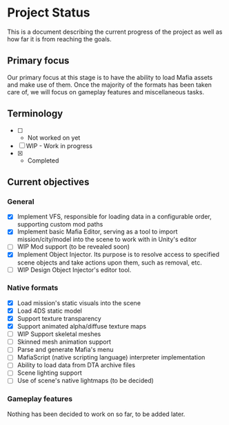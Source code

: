 # Project Status

This is a document describing the current progress of the project as well as how far it is from reaching the goals.

## Primary focus

Our primary focus at this stage is to have the ability to load Mafia assets and make use of them. Once the majority of the formats has been taken care of, we will focus on gameplay features and miscellaneous tasks.

## Terminology

* [ ] - Not worked on yet
* [ ] WIP - Work in progress
* [x] - Completed

## Current objectives

### General

* [x] Implement VFS, responsible for loading data in a configurable order, supporting custom mod paths
* [x] Implement basic Mafia Editor, serving as a tool to import mission/city/model into the scene to work with in Unity's editor
* [ ] WIP Mod support (to be revealed soon)
* [x] Implement Object Injector. Its purpose is to resolve access to specified scene objects and take actions upon them, such as removal, etc.
* [ ] WIP Design Object Injector's editor tool.

### Native formats

* [x] Load mission's static visuals into the scene
* [x] Load 4DS static model
* [x] Support texture transparency
* [x] Support animated alpha/diffuse texture maps
* [ ] WIP Support skeletal meshes
* [ ] Skinned mesh animation support
* [ ] Parse and generate Mafia's menu
* [ ] MafiaScript (native scripting language) interpreter implementation
* [ ] Ability to load data from DTA archive files
* [ ] Scene lighting support
* [ ] Use of scene's native lightmaps (to be decided)

### Gameplay features

Nothing has been decided to work on so far, to be added later.
